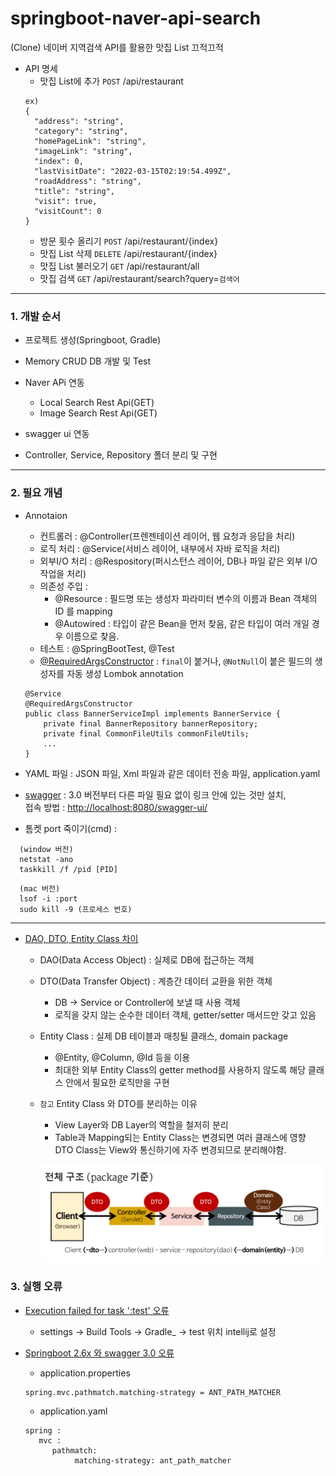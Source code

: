 # springboot-naver-api-search
(Clone) 네이버 지역검색 API를 활용한 맛집 List 끄적끄적
* API 명세
  * 맛집 List에 추가 `POST` /api/restaurant
  ```
  ex)
  {
    "address": "string",
    "category": "string",
    "homePageLink": "string",
    "imageLink": "string",
    "index": 0,
    "lastVisitDate": "2022-03-15T02:19:54.499Z",
    "roadAddress": "string",
    "title": "string",
    "visit": true,
    "visitCount": 0
  }
  ```
  * 방문 횟수 올리기 `POST` /api/restaurant/{index}
  * 맛집 List 삭제 `DELETE` /api/restaurant/{index}
  * 맛집 List 불러오기 `GET` /api/restaurant/all
  * 맛집 검색 `GET` /api/restaurant/search?query=`검색어`
---
### 1. 개발 순서
* 프로젝트 생성(Springboot, Gradle)


* Memory CRUD DB 개발 및 Test


* Naver APi 연동
  * Local Search Rest Api(GET)
  * Image Search Rest Api(GET)
  

* swagger ui 연동


* Controller, Service, Repository 폴더 분리 및 구현

---
### 2. 필요 개념
* Annotaion
  * 컨트롤러 : @Controller(프렌젠테이션 레이어, 웹 요청과 응답을 처리)
  * 로직 처리 : @Service(서비스 레이어, 내부에서 자바 로직을 처리)
  * 외부I/O 처리 : @Respository(퍼시스턴스 레이어, DB나 파일 같은 외부 I/O 작업을 처리)
  * 의존성 주입 :
    * @Resource : 필드명 또는 생성자 파라미터 변수의 이름과 Bean 객체의 ID 를 mapping
    * @Autowired : 타입이 같은 Bean을 먼저 찾음, 같은 타입이 여러 개일 경우 이름으로 찾음.
  * 테스트 : @SpringBootTest, @Test
  * [@RequiredArgsConstructor](https://velog.io/@developerjun0615/Spring-RequiredArgsConstructor-%EC%96%B4%EB%85%B8%ED%85%8C%EC%9D%B4%EC%85%98%EC%9D%84-%EC%82%AC%EC%9A%A9%ED%95%9C-%EC%83%9D%EC%84%B1%EC%9E%90-%EC%A3%BC%EC%9E%85) 
    : `final`이 붙거나, `@NotNull`이 붙은 필드의 생성자를 자동 생성 Lombok annotation
  ```
  @Service
  @RequiredArgsConstructor
  public class BannerServiceImpl implements BannerService {
      private final BannerRepository bannerRepository;
      private final CommonFileUtils commonFileUtils;
      ...
  }
  ```


* YAML 파일 : JSON 파일, Xml 파일과 같은 데이터 전송 파일, application.yaml


* [swagger](https://mvnrepository.com/artifact/io.springfox/springfox-boot-starter/3.0.0) 
  : 3.0 버전부터 다른 파일 필요 없이 링크 안에 있는 것만 설치,<br/>
    접속 방법 : <http://localhost:8080/swagger-ui/><br/>


* 톰켓 port 죽이기(cmd) :
``` 
  (window 버전)
  netstat -ano
  taskkill /f /pid [PID]
```
```
  (mac 버전)
  lsof -i :port
  sudo kill -9 (프로세스 번호)
```
---


* [DAO, DTO, Entity Class 차이](https://gmlwjd9405.github.io/2018/12/25/difference-dao-dto-entity.html)
  * DAO(Data Access Object) : 실제로 DB에 접근하는 객체
  * DTO(Data Transfer Object) : 계층간 데이터 교환을 위한 객체
    * DB -> Service or Controller에 보낼 때 사용 객체
    * 로직을 갖지 않는 순수한 데이터 객체, getter/setter 매서드만 갖고 있음
  * Entity Class : 실제 DB 테이블과 매칭될 클래스, domain package
    * @Entity, @Column, @Id 등을 이용
    * 최대한 외부 Entity Class의 getter method를 사용하지 않도록 해당 클래스 안에서 필요한 로직만을 구현
  * `참고` Entity Class 와 DTO를 분리하는 이유
    * View Layer와 DB Layer의 역할을 철저히 분리
    * Table과 Mapping되는 Entity Class는 변경되면 여러 클래스에 영향<br/>
      DTO Class는 View와 통신하기에 자주 변경되므로 분리해야함.<br/>
    
    ![DTO, Entity Class 통신](./dtoentity.png)
### 3. 실행 오류
* [Execution failed for task ':test' 오류](https://dev-emmababy.tistory.com/86)
  * settings -> Build Tools -> Gradle_ -> test 위치 intellij로 설정


* [Springboot 2.6x 와 swagger 3.0 오류](https://stackoverflow.com/questions/40241843/failed-to-start-bean-documentationpluginsbootstrapper-in-spring-data-rest)
  * application.properties
  ```
  spring.mvc.pathmatch.matching-strategy = ANT_PATH_MATCHER
  ```
  * application.yaml
  ``` 
  spring :
     mvc :
        pathmatch:
             matching-strategy: ant_path_matcher
  ```
